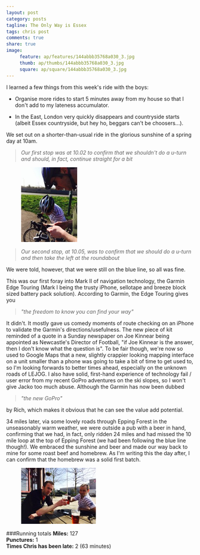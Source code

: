 ```yaml
---
layout: post
category: posts
tagline: The Only Way is Essex
tags: chris post
comments: true
share: true
image: 
     feature: ap/features/144abbb35768a030_3.jpg
     thumb: ap/thumbs/144abbb35768a030_3.jpg
     square: ap/square/144abbb35768a030_3.jpg
---
```

I learned a few things from this week's ride with the boys:


+ Organise more rides to start 5 minutes away from
my house so that I don't add to my lateness accumulator.

+  In the East, London very quickly disappears and
countryside starts (albeit Essex countryside, but hey ho, beggars can't be
choosers...).


We set out on a shorter-than-usual ride in the glorious
sunshine of a spring day at 10am.


> *Our first stop was at 10.02 to confirm that we shouldn't
do a u-turn and should, in fact, continue straight for a bit*

<figure>
<a href = "/images/ap/standard/144abbae882b6c45_1.jpg">
<img src="/images/ap/thumbs/144abbae882b6c45_1.jpg">
</a>
</figure>

> *Our second stop, at 10.05, was to confirm that we
should do a u-turn and then take the left at the roundabout*


We were told, however, that we were still on the blue line,
so all was fine.


This was our first foray into Mark II of navigation
technology, the Garmin Edge Touring (Mark I being the trusty iPhone, sellotape
and breeze block sized battery pack solution). 
According to Garmin, the Edge Touring gives you


> *"the freedom to know you can find your way"*


It didn't.  It mostly
gave us comedy moments of route checking on an iPhone to validate the Garmin's
directions/usefulness.  The new piece of
kit reminded of a quote in a Sunday newspaper on Joe Kinnear being appointed as
Newcastle's Director of Football, "if Joe Kinnear is the answer, then I don't
know what the question is".  To be fair
though, we're now so used to Google Maps that a new, slightly crappier looking
mapping interface on a unit smaller than a phone was going to take a bit of
time to get used to, so I'm looking forwards to better times ahead, especially
on the unknown roads of LEJOG.  I also
have solid, first-hand experience of technology fail / user error from my
recent GoPro adventures on the ski slopes, so I won't give Jacko too much
abuse.  Although the Garmin has now been
dubbed


> *"the new GoPro"*


by Rich, which makes it obvious that he can see the value
add potential.


34 miles later, via some lovely roads through Epping Forest
in the unseasonably warm weather, we were outside a pub with a beer in hand,
confirming that we had, in fact, only ridden 24 miles and had missed the 10
mile loop at the top of Epping Forest (we had been following the blue line
though!).  We embraced the sunshine and beer
and made our way back to mine for some roast beef and homebrew.  As I'm writing this the day after, I can
confirm that the homebrew was a solid first batch.

<figure>
<a href = "/images/ap/standard/144abbae882b6c45_3.jpg">
<img src="/images/ap/thumbs/144abbae882b6c45_3.jpg">
</a>
</figure>

 ###Running totals
<i class="icon-road"></i>**Miles:** 127<br>
<i class="icon-wrench"></i>**Punctures:** 1<br>
<i class="icon-time"></i>**Times Chris has been late:** 2 (63 minutes)<br>

